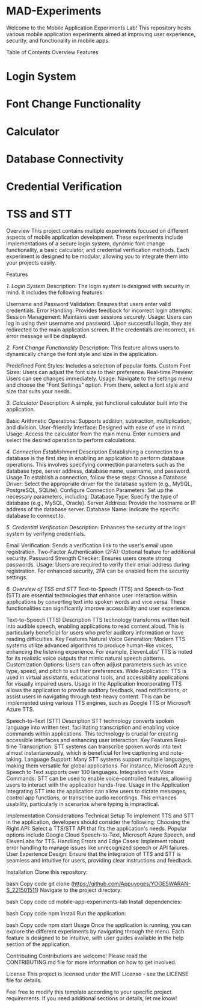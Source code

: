 # MAD-Experiments

Welcome to the Mobile Application Experiments Lab! This repository hosts various mobile application experiments aimed at improving user experience, security, and functionality in mobile apps.

Table of Contents
Overview
Features
# Login System
# Font Change Functionality
# Calculator
# Database Connectivity
# Credential Verification
# TSS and STT


Overview
This project contains multiple experiments focused on different aspects of mobile application development. These experiments include implementations of a secure login system, dynamic font change functionality, a basic calculator, and credential verification methods. Each experiment is designed to be modular, allowing you to integrate them into your projects easily.

Features

*1. Login System*
Description:
The login system is designed with security in mind. It includes the following features:

Username and Password Validation: Ensures that users enter valid credentials.
Error Handling: Provides feedback for incorrect login attempts.
Session Management: Maintains user sessions securely.
Usage:
Users can log in using their username and password. Upon successful login, they are redirected to the main application screen. If the credentials are incorrect, an error message will be displayed.

*2. Font Change Functionality*
Description:
This feature allows users to dynamically change the font style and size in the application.

Predefined Font Styles: Includes a selection of popular fonts.
Custom Font Sizes: Users can adjust the font size to their preference.
Real-time Preview: Users can see changes immediately.
Usage:
Navigate to the settings menu and choose the "Font Settings" option. From there, select a font style and size that suits your needs.

*3. Calculator*
Description:
A simple, yet functional calculator built into the application.

Basic Arithmetic Operations: Supports addition, subtraction, multiplication, and division.
User-friendly Interface: Designed with ease of use in mind.
Usage:
Access the calculator from the main menu. Enter numbers and select the desired operation to perform calculations.

*4. Connection Establishment*
Description
Establishing a connection to a database is the first step in enabling an application to perform database operations. This involves specifying connection parameters such as the database type, server address, database name, username, and password.
Usage
To establish a connection, follow these steps:
Choose a Database Driver: Select the appropriate driver for the database system (e.g., MySQL, PostgreSQL, SQLite).
Configure Connection Parameters: Set up the necessary parameters, including:
Database Type: Specify the type of database (e.g., MySQL, Oracle).
Server Address: Provide the hostname or IP address of the database server.
Database Name: Indicate the specific database to connect to.

*5. Credential Verification*
Description:
Enhances the security of the login system by verifying credentials.

Email Verification: Sends a verification link to the user's email upon registration.
Two-Factor Authentication (2FA): Optional feature for additional security.
Password Strength Checker: Ensures users create strong passwords.
Usage:
Users are required to verify their email address during registration. For enhanced security, 2FA can be enabled from the security settings.

*6. Overview of TSS and STT*
Text-to-Speech (TTS) and Speech-to-Text (STT) are essential technologies that enhance user interaction within applications by converting text into spoken words and vice versa. These functionalities can significantly improve accessibility and user experience.

Text-to-Speech (TTS)
Description
TTS technology transforms written text into audible speech, enabling applications to read content aloud. This is particularly beneficial for users who prefer auditory information or have reading difficulties.
Key Features
Natural Voice Generation: Modern TTS systems utilize advanced algorithms to produce human-like voices, enhancing the listening experience. For example, ElevenLabs' TTS is noted for its realistic voice outputs that mimic natural speech patterns.
Customization Options: Users can often adjust parameters such as voice type, speed, and pitch to suit their preferences.
Wide Application: TTS is used in virtual assistants, educational tools, and accessibility applications for visually impaired users.
Usage in the Application
Incorporating TTS allows the application to provide auditory feedback, read notifications, or assist users in navigating through text-heavy content. This can be implemented using various TTS engines, such as Google TTS or Microsoft Azure TTS.

Speech-to-Text (STT)
Description
STT technology converts spoken language into written text, facilitating transcription and enabling voice commands within applications. This technology is crucial for creating accessible interfaces and enhancing user interaction.
Key Features
Real-time Transcription: STT systems can transcribe spoken words into text almost instantaneously, which is beneficial for live captioning and note-taking.
Language Support: Many STT systems support multiple languages, making them versatile for global applications. For instance, Microsoft Azure Speech to Text supports over 100 languages.
Integration with Voice Commands: STT can be used to enable voice-controlled features, allowing users to interact with the application hands-free.
Usage in the Application
Integrating STT into the application can allow users to dictate messages, control app functions, or transcribe audio recordings. This enhances usability, particularly in scenarios where typing is impractical.

Implementation Considerations
Technical Setup
To implement TTS and STT in the application, developers should consider the following:
Choosing the Right API: Select a TTS/STT API that fits the application's needs. Popular options include Google Cloud Speech-to-Text, Microsoft Azure Speech, and ElevenLabs for TTS.
Handling Errors and Edge Cases: Implement robust error handling to manage issues like unrecognized speech or API failures.
User Experience Design: Ensure that the integration of TTS and STT is seamless and intuitive for users, providing clear instructions and feedback.

Installation
Clone this repository:

bash
Copy code
git clone (https://github.com/Appuyoges/YOGESWARAN-S_221501511)
Navigate to the project directory:

bash
Copy code
cd mobile-app-experiments-lab
Install dependencies:

bash
Copy code
npm install
Run the application:

bash
Copy code
npm start
Usage
Once the application is running, you can explore the different experiments by navigating through the menu. Each feature is designed to be intuitive, with user guides available in the help section of the application.

Contributing
Contributions are welcome! Please read the CONTRIBUTING.md file for more information on how to get involved.

License
This project is licensed under the MIT License - see the LICENSE file for details.

Feel free to modify this template according to your specific project requirements. If you need additional sections or details, let me know!

